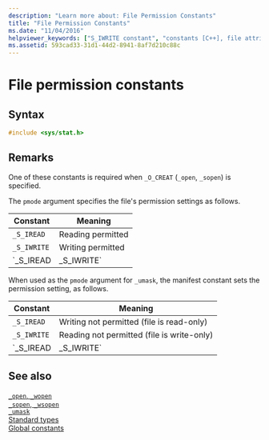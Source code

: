 ```yaml
---
description: "Learn more about: File Permission Constants"
title: "File Permission Constants"
ms.date: "11/04/2016"
helpviewer_keywords: ["S_IWRITE constant", "constants [C++], file attributes", "S_IREAD constant", "file permissions [C++]", "_S_IWRITE constant", "_S_IREAD constant"]
ms.assetid: 593cad33-31d1-44d2-8941-8af7d210c88c
---
```

# File permission constants

## Syntax

```C
#include <sys/stat.h>
```

## Remarks

One of these constants is required when `_O_CREAT` (`_open`, `_sopen`) is specified.

The `pmode` argument specifies the file's permission settings as follows.

| Constant | Meaning |
|---|---|
| `_S_IREAD` | Reading permitted |
| `_S_IWRITE` | Writing permitted |
| `_S_IREAD | _S_IWRITE` | Reading and writing permitted |

When used as the `pmode` argument for `_umask`, the manifest constant sets the permission setting, as follows.

| Constant | Meaning |
|---|---|
| `_S_IREAD` | Writing not permitted (file is read-only) |
| `_S_IWRITE` | Reading not permitted (file is write-only) |
| `_S_IREAD | _S_IWRITE` | Both reading and writing not permitted |

## See also

[`_open`, `_wopen`](./reference/open-wopen.md)\
[`_sopen`, `_wsopen`](./reference/sopen-wsopen.md)\
[`_umask`](./reference/umask.md)\
[Standard types](./standard-types.md)\
[Global constants](./global-constants.md)
